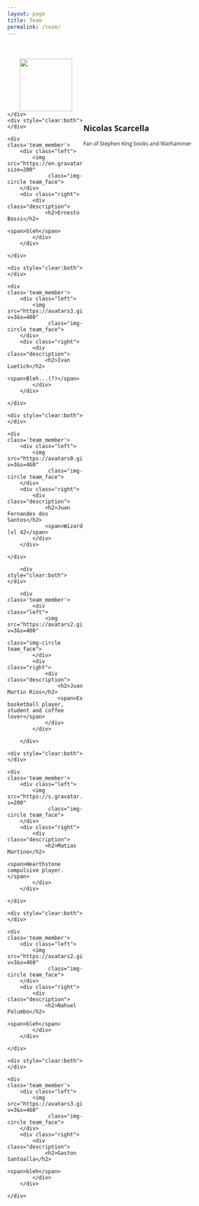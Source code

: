 ```yaml
---
layout: page
title: Team
permalink: /team/
---
```


<style>
    .team_member {
        width: 100%;
        margin-top: 50px;
    }

    .team_member .left {
        float: left;
        width: 35%;
        padding-right: 10px;
    }

    .team_member .left img {
        display: block;
        margin: 0 auto;
    }

    .team_member .right img {

    }

    .team_member .right {
        float: right;
        padding-right: 3px;
        width: 65%;
    }

    .team_face {
        margin-bottom: 10px;
        width: 120px;
    }

    .description {
        font-family: "Open Sans", Arial;
        font-size: 12px;
        text-align: left;
    }

</style>


<div class='team'>
    <div class='team_member'>
        <div class="left">
            <img src="https://lh3.googleusercontent.com/--Ihegwo2biU/VE3SP4IeDLI/AAAAAAAAAcA/wNPP0AfryEA/s200/_MG_2426.jpg"
                 class="img-circle team_face">
        </div>
        <div class="right">
            <div class="description">
                <h2>Nicolas Scarcella</h2>
                <span>Fan of Stephen King books and Warhammer</span>
            </div>
        </div>

    </div>
    <div style="clear:both"></div>

    <div class='team_member'>
        <div class="left">
            <img src="https://en.gravatar.com/userimage/17179339/50e760920f19b70771924cfe73b17d26.jpg?size=200"
                 class="img-circle team_face">
        </div>
        <div class="right">
            <div class="description">
                <h2>Ernesto Bossi</h2>
                <span>bleh</span>
            </div>
        </div>

    </div>

    <div style="clear:both"></div>

    <div class='team_member'>
        <div class="left">
            <img src="https://avatars3.githubusercontent.com/u/7143327?v=3&s=400"
                 class="img-circle team_face">
        </div>
        <div class="right">
            <div class="description">
                <h2>Ivan Luetich</h2>
                <span>Bleh...(?)</span>
            </div>
        </div>

    </div>

    <div style="clear:both"></div>

    <div class='team_member'>
        <div class="left">
            <img src="https://avatars0.githubusercontent.com/u/11432672?v=3&s=460"
                 class="img-circle team_face">
        </div>
        <div class="right">
            <div class="description">
                <h2>Juan Fernandes dos Santos</h2>
                <span>Wizard lvl 42</span>
            </div>
        </div>

    </div>
    
        <div style="clear:both"></div>
    
        <div class='team_member'>
            <div class="left">
                <img src="https://avatars2.githubusercontent.com/u/11356439?v=3&s=400"
                     class="img-circle team_face">
            </div>
            <div class="right">
                <div class="description">
                    <h2>Juan Martin Rios</h2>
                    <span>Ex basketball player, student and coffee lover</span>
                </div>
            </div>
    
        </div>

    <div style="clear:both"></div>

    <div class='team_member'>
        <div class="left">
            <img src="https://s.gravatar.com/avatar/c861ba355bcbff7b8aa8576bff316438?s=200"
                 class="img-circle team_face">
        </div>
        <div class="right">
            <div class="description">
                <h2>Matias Martino</h2>
                <span>Hearthstone compulsive player.</span>
            </div>
        </div>

    </div>

    <div style="clear:both"></div>

    <div class='team_member'>
        <div class="left">
            <img src="https://avatars2.githubusercontent.com/u/4098184?v=3&s=460"
                 class="img-circle team_face">
        </div>
        <div class="right">
            <div class="description">
                <h2>Nahuel Palumbo</h2>
                <span>bleh</span>
            </div>
        </div>

    </div>

    <div style="clear:both"></div>

    <div class='team_member'>
        <div class="left">
            <img src="https://avatars3.githubusercontent.com/u/11724540?v=3&s=460"
                 class="img-circle team_face">
        </div>
        <div class="right">
            <div class="description">
                <h2>Gaston Santoalla</h2>
                <span>bleh</span>
            </div>
        </div>

    </div>

</div>

